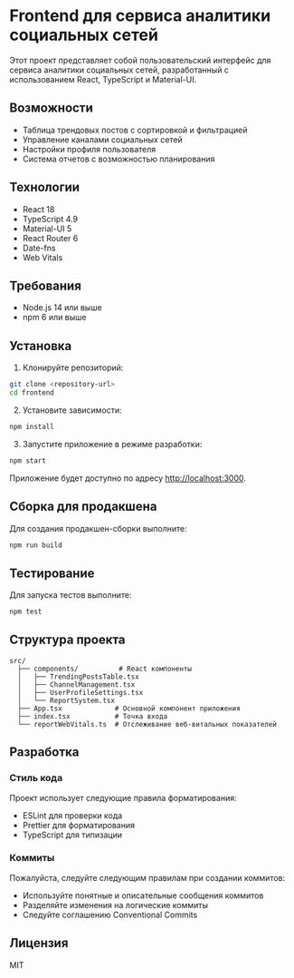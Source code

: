 # Frontend для сервиса аналитики социальных сетей

Этот проект представляет собой пользовательский интерфейс для сервиса аналитики социальных сетей, разработанный с использованием React, TypeScript и Material-UI.

## Возможности

- Таблица трендовых постов с сортировкой и фильтрацией
- Управление каналами социальных сетей
- Настройки профиля пользователя
- Система отчетов с возможностью планирования

## Технологии

- React 18
- TypeScript 4.9
- Material-UI 5
- React Router 6
- Date-fns
- Web Vitals

## Требования

- Node.js 14 или выше
- npm 6 или выше

## Установка

1. Клонируйте репозиторий:
```bash
git clone <repository-url>
cd frontend
```

2. Установите зависимости:
```bash
npm install
```

3. Запустите приложение в режиме разработки:
```bash
npm start
```

Приложение будет доступно по адресу [http://localhost:3000](http://localhost:3000).

## Сборка для продакшена

Для создания продакшен-сборки выполните:
```bash
npm run build
```

## Тестирование

Для запуска тестов выполните:
```bash
npm test
```

## Структура проекта

```
src/
  ├── components/          # React компоненты
  │   ├── TrendingPostsTable.tsx
  │   ├── ChannelManagement.tsx
  │   ├── UserProfileSettings.tsx
  │   └── ReportSystem.tsx
  ├── App.tsx             # Основной компонент приложения
  ├── index.tsx           # Точка входа
  └── reportWebVitals.ts  # Отслеживание веб-витальных показателей
```

## Разработка

### Стиль кода

Проект использует следующие правила форматирования:
- ESLint для проверки кода
- Prettier для форматирования
- TypeScript для типизации

### Коммиты

Пожалуйста, следуйте следующим правилам при создании коммитов:
- Используйте понятные и описательные сообщения коммитов
- Разделяйте изменения на логические коммиты
- Следуйте соглашению Conventional Commits

## Лицензия

MIT 